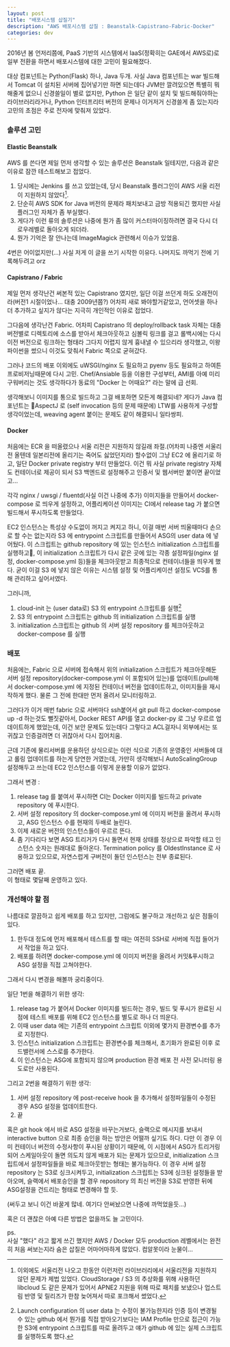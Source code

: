```yaml
---
layout: post
title: "배포시스템 삽질기"
description: "AWS 배포시스템 삽질 : Beanstalk-Capistrano-Fabric-Docker"
categories: dev
---
```


2016년 봄 언저리쯤에, PaaS 기반의 시스템에서 IaaS(정확히는 GAE에서 AWS로)로 일부 전환을 하면서 배포시스템에 대한 고민이 필요해졌다.

대상 컴포넌트는 Python(Flask) 하나, Java 두개. 사실 Java 컴포넌트는 war 빌드해서 Tomcat 이 설치된 서버에
집어넣기만 하면 되는데다 JVM만 깔려있으면 특별히 뭐 해줄게 없으니 신경쓸일이 별로 없지만, Python 은 일단 같이
설치 및 빌드해줘야하는 라이브러리라거나, Python 인터프리터 버전의 문제나 이거저거 신경쓸게 좀 있는지라 고민의 초점은
주로 전자에 맞춰져 있었다.

### 솔루션 고민

#### Elastic Beanstalk

AWS 를 쓴다면 제일 먼저 생각할 수 있는 솔루션은 Beanstalk 일테지만, 다음과 같은 이유로 잠깐 테스트해보고 접었다.

1. 당시에는 Jenkins 를 쓰고 있었는데, 당시 Beanstalk 플러그인이 AWS 서울 리전이 지원하지 않았다[^1].
2. 단순히 AWS SDK for Java 버전의 문제라 패치보내고 금방 적용되긴 했지만 사실 플러그인 자체가 좀 부실했다.
3. 게다가 이런 류의 솔루션은 나중에 뭔가 좀 많이 커스터마이징하려면 결국 다시 더 로우레벨로 돌아오게 되더라.
4. 뭔가 기억은 잘 안나는데 ImageMagick 관련해서 이슈가 있었음.

4번은 어이없지만(...) 사실 저게 이 글을 쓰기 시작한 이유다. 나머지도 까먹기 전에 기록해두려고 orz

#### Capistrano / Fabric

제일 먼저 생각난건 써본적 있는 Capistrano 였지만, 일단 이걸 쓰던게 하도 오래전이라(버전1 시절이었나... 대충 2009년쯤?)
어차피 새로 봐야할거같았고, 언어셋을 하나 더 추가하고 싶지가 않다는 지극히 개인적인 이유로 접었다.

그다음에 생각난건 Fabric. 어차피 Capistrano 의 deploy/rollback task 자체는 대충 버전별로 디렉토리에 소스를 받아서 체크아웃하고
심볼릭 링크를 걸고 롤백시에는 다시 이전 버전으로 링크하는 형태라 그다지 어렵지 않게 흉내낼 수 있으리라 생각했고,
이왕 파이썬을 썼으니 이것도 맞춰서 Fabric 쪽으로 굳혀갔다.

그러나 코드의 배포 이외에도 uWSGI/nginx 도 필요하고 pyenv 등도 필요하고 하여튼 프로비저닝때문에 다시 고민.
Chef/Ansiable 등을 이용한 구성부터, AMI를 아예 미리 구워버리는 것도 생각하다가 동료의 "Docker 는 어때요?" 라는 말에 급 선회.

생각해보니 이미지를 통으로 빌드하고 그걸 배포하면 모든게 해결되네? 게다가 Java 컴포넌트는 AspectJ 로 (self invocation 등의 문제 때문에)
LTW를 사용하게 구성할 생각이었는데, weaving agent 붙이는 문제도 같이 해결되니 일타쌍피.

#### Docker

처음에는 ECR 을 떠올렸으나 ​서울 리전은 지원하지 않길래 좌절.(어차피 나중엔 서울리전 올텐데 일본리전에 올리기는 죽어도 싫었던지라)
할수없이 그냥 EC2 에 올리기로 하고, 일단 Docker private registry 부터 만들었다. 이건 뭐 사실 private registry 자체도
컨테이너로 제공이 되서 S3 백엔드로 설정해주고 인증서 및 웹서버만 붙이면 끝이었고...

각각 nginx / uwsgi / fluentd(사실 이건 나중에 추가) 이미지들을 만들어서 docker-compose 로 띄우게 설정하고,
어플리케이션 이미지는 CI에서 release tag 가 붙으면 빌드해서 푸시하도록 만들었다.

EC2 인스턴스는 특성상 수도없이 꺼지고 켜지고 하니, 이걸 매번 서버 띄울때마다 손으로 할 수는 없는지라 S3 에 entrypoint 스크립트를 만들어서
ASG의 user data 에 넣어뒀다. 이 스크립트는 github repository 에 있는 인스턴스 initialization 스크립트를 실행하고​,
이 initialization 스크립트가 다시 같은 곳에 있는 각종 설정파일(nginx 설정, docker-compose.yml 등)들을 체크아웃받고 최종적으로 컨테이너들을 띄우게 했다.
굳이 이걸 S3 에 넣지 않은 이유는 시스템 설정 및 어플리케이션 설정도 VCS를 통해 관리하고 싶어서였다.

그러니까,

1. cloud-init 는 (user data로) S3 의 entrypoint 스크립트를 실행[^2]  
2. S3 의 entrypoint 스크립트는 github 의 initialization 스크립트를 실행
3. initialization 스크립트는 github 의 서버 설정 repository 를 체크아웃하고 docker-compose 를 실행

### 배포

처음에는, Fabric 으로 서버에 접속해서 위의 initialization 스크립트가 체크아웃해둔 서버 설정 repository(docker-compose.yml 이 포함되어 있는)를
업데이트(pull)해서 docker-compose.yml 에 지정된 컨테이너 버전을 업데이트하고, 이미지들을 재시작하게 했다. 물론 그 전에 한대만 먼저 올려서 모니터링하고.

그러다가 이거 매번 fabric 으로 서버마다 ssh붙어서 git pull 하고 docker-compose up -d 하는것도 뻘짓같아서, Docker REST API를 열고 docker-py 로
그냥 우르르 업데이트하게 했었는데, 이건 보안 문제도 있는데다 그렇다고 ACL걸자니 외부에서는 또 귀찮고 인증걸려면 더 귀찮아서 다시 집어치움.

근데 기존에 물리서버를 운용하던 상식으로는 이런 식으로 기존의 운영중인 서버들에 대고 롤링 업데이트를 하는게 당연한 거였는데,
가만히 생각해보니 AutoScalingGroup 설정해두고 쓰는데 EC2 인스턴스를 이렇게 운용할 이유가 없었다.

그래서 변경 :

1. release tag 를 붙여서 푸시하면 CI는 Docker 이미지를 빌드하고 private repository 에 푸시한다.
2. 서버 설정 repository 의 docker-compose.yml 에 이미지 버전을 올려서 푸시하고, ASG 인스턴스 수를 현재의 두배로 늘린다.
3. 이제 새로운 버전의 인스턴스들이 우르르 뜬다.
4. 좀 기다리다 보면 ASG 트리거가 다시 돌면서 현재 상태를 정상으로 파악할 테고 인스턴스 숫자는 원래대로 돌아온다.
Termination policy 를 OldestInstance 로 사용하고 있으므로, 자연스럽게 구버전이 돌던 인스턴스는 전부 종료된다.

그러면 배포 끝.  
이 형태로 몇달째 운영하고 있다.

### 개선해야 할 점

나름대로 깔끔하고 쉽게 배포를 하고 있지만, 그럼에도 불구하고 개선하고 싶은 점들이 있다.

1. 한두대 정도에 먼저 배포해서 테스트를 할 때는 여전히 SSH로 서버에 직접 들어가서 작업을 하고 있다.
2. 배포를 하려면 docker-compose.yml 에 이미지 버전을 올려서 커밋&푸시하고 ASG 설정을 직접 고쳐야한다.

그래서 다시 변경을 해볼까 궁리중이다.  

일단 1번을 해결하기 위한 생각:

1. release tag 가 붙어서 Docker 이미지를 빌드하는 경우, 빌드 및 푸시가 완료된 시점에 테스트 배포를 위해 EC2 인스턴스를 별도로 하나 더 띄운다.
2. 이때 ​user data 에는 기존의 entrypoint 스크립트 이외에 몇가지 환경변수를 추가로 지정한다.
3. 인스턴스 initialization 스크립트는 환경변수를 체크해서, 초기화가 완료된 이후 로드밸런서에 스스로를 추가한다.
4. 이 인스턴스는 ASG에 포함되지 않으며 production 환경 배포 전 사전 모니터링 용도로만 사용된다.

그리고 2번을 해결하기 위한 생각:

1. 서버 설정 repository 에 post-receive hook 을 추가해서 설정파일들이 수정된 경우 ASG 설정을 업데이트한다.
2. 끝

혹은 git hook 에서 바로 ASG 설정을 바꾸는거보다, 슬랙으로 메시지를 보내서 interactive button 으로 최종 승인을 하는 방안은 어떨까 싶기도 하다.
다만 이 경우 이미 컨테이너 버전의 수정사항이 푸시된 상황이기 때문에, 이 시점에서 ASG가 트리거링되어 스케일아웃이 돌면 의도치 않게 배포가 되는 문제가 있으므로,
initialization 스크립트에서 설정파일들을 바로 체크아웃받는 형태는 불가능하다. 이 경우 서버 설정 repository 는 S3로 싱크시켜두고,
initialization 스크립트는 S3에 싱크된 설정들을 받아오며, 슬랙에서 ​배포승인을 할 경우 repository 의 최신 버전을 S3로 반영한 뒤에
ASG설정을 건드리는 형태로 변경해야 할 듯.

(써두고 보니 이건 바꿀게 많네. 여기다 안써놨으면 나중에 까먹었을듯...)

혹은 더 괜찮은 아예 다른 방법은 없을까도 늘 고민이다.  

ps.  
사실 "했다" 라고 짧게 쓰긴 했지만 AWS / Docker 모두 production 레벨에서는 완전히 처음 써보는지라 숨은 삽질은 어마어마하게 많았다. 컴알못이라 눈물이...

[^1]:
    이외에도 서울리전 나오고 한동안 이런저런 라이브러리에서 서울리전을 지원하지 않던 문제가 제법 있었다.
    CloudStorage / S3 의 추상화를 위해 사용하던 libcloud 도 같은 문제가 있어서 APNE2 지원을 위해 따로 패치를 보냈으나
    업스트림 반영 및 릴리즈가 한참 늦어져서 따로 포크해서 썼었다.

[^2]:
    Launch configuration 의 user data 는 수정이 불가능한지라 인증 등이 변경될 수 있는 github 에서 뭔가를 직접 받아오기보다는
    IAM Profile 만으로 접근이 가능한 S3에 entrypoint 스크립트를 따로 올려두고 얘가 github 에 있는 실제 스크립트를 실행하도록 했다.
